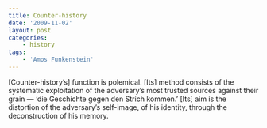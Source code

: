```yaml
---
title: Counter-history
date: '2009-11-02'
layout: post
categories:
    - history
tags:
    - 'Amos Funkenstein'
---
```


\[Counter-history’s\] function is polemical. \[Its\] method consists of the systematic exploitation of the adversary’s most trusted sources against their grain — ‘die Geschichte gegen den Strich kommen.’ \[Its\] aim is the distortion of the adversary’s self-image, of his identity, through the deconstruction of his memory.